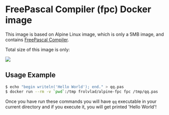 FreePascal Compiler (fpc) Docker image
======================================

This image is based on Alpine Linux image, which is only a 5MB image, and contains
[FreePascal Compiler](http://www.freepascal.org/).

Total size of this image is only:

[![](https://badge.imagelayers.io/frolvlad/alpine-fpc:latest.svg)](https://imagelayers.io/?images=frolvlad/alpine-fpc:latest 'Get your own badge on imagelayers.io')


Usage Example
-------------

```bash
$ echo "begin writeln('Hello World'); end." > qq.pas
$ docker run --rm -v `pwd`:/tmp frolvlad/alpine-fpc fpc /tmp/qq.pas
```

Once you have run these commands you will have `qq` executable in your current directory and if you
execute it, you will get printed 'Hello World'!

